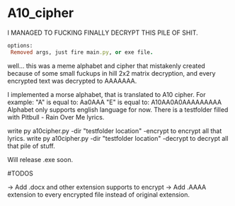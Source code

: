 # A10_cipher
I MANAGED TO FUCKING FINALLY DECRYPT THIS PILE OF SHIT.
```ruby
options:
 Removed args, just fire main.py, or exe file.
```
well... this was a meme alphabet and cipher that mistakenly created because of some small fuckups in hill 2x2 matrix decryption, and every encrypted text was decrypted to AAAAAAA.

I implemented a morse alphabet, that is translated to A10 cipher. For example:
"A" is equal to: Aa0AAA
"E" is equal to: A10AA0A0AAAAAAAAA
Alphabet only supports english language for now.  There is a testfolder filled with Pitbull - Rain Over Me lyrics.

write py a10cipher.py -dir "testfolder location" -encrypt to encrypt all that lyrics.
write py a10cipher.py -dir "testfolder location" -decrypt to decrypt all that pile of stuff.

Will release .exe soon.

#TODOS

-> Add .docx and other extension supports to encrypt
-> Add .AAAA extension to every encrypted file instead of original extension.

